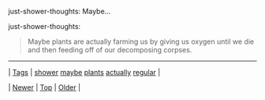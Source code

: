 <!--
title: just-shower-thoughts
date: 2020-06-28T15:27:00.165Z
tags: shower, maybe, plants, actually, regular
-->


just-shower-thoughts: Maybe...

<p>just-shower-thoughts:</p>

<blockquote><p>Maybe plants are actually farming us by giving us oxygen until we die and then feeding off of our decomposing corpses.</p></blockquote>

<!--BOTTOM-POST-NAVIGATION-->
---

| [Tags](tags.md) | [shower](tag-shower.md) [maybe](tag-maybe.md) [plants](tag-plants.md) [actually](tag-actually.md) [regular](tag-regular.md) |

| [Newer](160329131452.md) | [Top](index.md) | [Older](160340131467.md) |